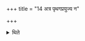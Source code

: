 +++
title = "14 अत्र पृथगप्रयुज्य न"

+++

<details><summary>थिते</summary>

अत्र पृथगप्रयुज्य न समस्यन्ते १४
</details>

